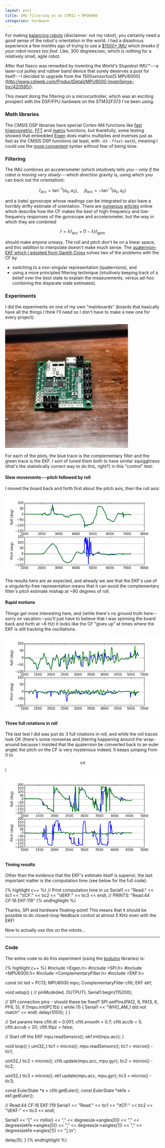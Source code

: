 ```yaml
---
layout: post
title: IMU filtering on an STM32 + MPU6000
categories: hardware
---
```


For making [balancing robots](https://www.youtube.com/watch?v=XFXj81mvInc) (disclaimer: not my robot), you certainly need a good sense of the robot's orientation in the world. I had a disastrous experience a few months ago of trying to use a [$1500+ IMU](http://www.microstrain.com/inertial/3DM-GX3-25-OEM) which *breaks if your robot moves too fast*. Like, 300 degrees/sec, which is nothing for a relatively small, agile robot.

After that fiasco was remedied by inventing the *World's Stupidest IMU&trade;*---a laser-cut pulley and rubber band device that surely deserves a post for itself---I decided to upgrade from the $1500 sensor to a [$5 MPU6000](http://www.cdiweb.com/ProductDetail/MPU6000-InvenSense-Inc/420595/).

This meant doing the filtering on a microcontroller, which was an exciting prospect with the DSP/FPU hardware on the STM32F373 I've been using.

### Math libraries

The CMSIS DSP libraries have special Cortex-M4 functions like [fast trigonometric](http://www.keil.com/pack/doc/cmsis/dsp/html/arm__sin__f32_8c.html), [FFT](https://www.keil.com/pack/doc/CMSIS/DSP/html/group___fast.html) and [matrix](https://www.keil.com/pack/doc/CMSIS/DSP/html/group__group_matrix.html) functions, but thankfully, some testing showed that embedded [Eigen](http://eigen.tuxfamily.org/index.php?title=Main_Page) does matrix multiplies and inverses just as fast as the CMSIS DSP functions (at least, with `-O3 -ffast-math`), meaning I could use the [more convenient](http://eigen.tuxfamily.org/dox/group__TutorialMatrixArithmetic.html) syntax without fear of being slow.


### Filtering

The IMU combines an accelerometer (which intuitively tells you---*only if the robot is moving very slowly*---which direction gravity is, using which you can back out the orientation):

$$
\widehat r_{\mathrm{acc}} = \tan^{-1} (a_x, a_z) , ~~~~~ \widehat p_{\mathrm{acc}} = -\tan^{-1} (a_y, a_z)
$$

and a (rate) gyroscope whose readings can be integrated to also have a horribly drifty estimate of orientation. There are [numerous](http://www.pieter-jan.com/node/11) [articles](http://robottini.altervista.org/tag/complementary-filter) online which describe how the CF makes the best of high-frequency and low-frequency responses of the gyroscope and accelerometer, but the way in which they are combined

$$
\widehat r = \lambda \widehat r_{\mathrm{acc}} + (1 - \lambda) \widehat r_{\mathrm{gyro}}
$$

should make anyone uneasy. The roll and pitch don't lie on a linear space, and this *addition* to interpolate doesn't make much sense. The [quaternion-EKF which I adopted from Gareth Cross](https://github.com/KumarRobotics/kr_attitude_eskf) solves two of the problems with the CF by

* switching to a non-singular representation (quaternions), and
* using a more principled filtering technique (intuitively keeping track of a belief over the best state to explain the measurements, versus ad-hoc combining the disparate state estimates).

### Experiments

I did the experiments on one of my own "mainboards" (boards that basically have all the things I think I'll need so I don't have to make a new one for every project):

![](/images/mainboard_v1.1.jpg "Mainboard v1.1")

For each of the plots, the blue trace is the complementary filter and the green trace is the EKF. I sort of tuned them both to have similar squiggliness (that's the statistically correct way to do this, right?) in this "control" test:

#### Slow movements---pitch followed by roll

I moved the board back and forth first about the pitch axis, then the roll axis:

![](/images/cf_ekf_2.png "Slow movements")

The results here are as expected, and already we see that the EKF's use of a singularity-free representation means that it can avoid the complementary filter's pitch estimate mishap at ~90 degrees of roll.

#### Rapid motions

Things get more interesting here, and (while there's no ground truth here--sorry on vacation--you'll just have to believe that I was spinning the board back and forth at ~6 Hz) it looks like the CF "gives up" at times where the EKF is still tracking the oscillations.

![](/images/cf_ekf_5.png "Fast movements")

#### Three full rotations in roll

The last test I did was just do 3 full rotations in roll, and while the roll traces look OK (there's some nonsense and jittering happening around the wrap-around because I insisted that the quaternion be converted back to an euler angle) the pitch on the CF is very mysterious indeed. It keeps jumping from 0 to $$\pm\pi$$!

![](/images/cf_ekf_6.png "Multiple rotations")

#### Timing results

Other than the evidence that the EKF's estimate itself is superior, the last important matter is the computation time (see below for the full code):

{% highlight c++ %}
// Print computation time in us
Serial1 << "Read:" << tic1 << "\tCF:" << tic2 << "\tEKF:" << tic3 << endl;
// PRINTS: "Read:44 CF:16 EKF:119"
{% endhighlight %}

Thanks, SPI and hardware floating-point! This means that it should be possible to do closed-loop feedback control at almost 5 KHz even with the EKF! 

Now to actually use this on the robots...

---

### Code

The entire code to do this experiment (using the [koduino](/koduino) libraries) is:

{% highlight c++ %}
#include <Eigen.h>
#include <SPI.h>
#include <MPU6000.h>
#include <ComplementaryFilter.h>
#include <EKF.h>

const int led = PC13;
MPU6000 mpu;
ComplementaryFilter cfilt;
EKF ekf;

void setup() {
  // pinMode(led, OUTPUT);
  Serial1.begin(115200);

  // SPI connection pins - should these be fixed?
  SPI.setPins(PA12, 6, PA13, 6, PF6, 5);
  if (!mpu.init(PC15)) {
    while (1) {
      Serial1 << "WHO_AM_I did not match" << endl;
      delay(1000);
    }
  }

  // Set params here
  cfilt.dt = 0.001;
  cfilt.smooth = 0.7;
  cfilt.acclb = 5;
  cfilt.accub = 20;
  cfilt.flipz = false;

  // Start off the EKF
  mpu.readSensors();
  ekf.init(mpu.acc);
}

void loop() {
  uint32_t tic1 = micros();
  mpu.readSensors();
  tic1 = micros() - tic1;

  uint32_t tic2 = micros();
  cfilt.update(mpu.acc, mpu.gyr);
  tic2 = micros() - tic2;

  uint32_t tic3 = micros();
  ekf.update(mpu.acc, mpu.gyr);
  tic3 = micros() - tic3;

  const EulerState *e = cfilt.getEuler();
  const EulerState *ekfe = ekf.getEuler();

  // Read:44  CF:16 EKF:119
  Serial1 << "Read:" << tic1 << "\tCF:" << tic2 << "\tEKF:" << tic3 << endl;

  Serial1 << "[" << millis() << "," << 
    degrees(e->angles[0]) << "," << 
    degrees(ekfe->angles[0]) << "," << 
    degrees(e->angles[1]) << "," << 
    degrees(ekfe->angles[1]) << "],\n";

  delay(5);
}
{% endhighlight %}

